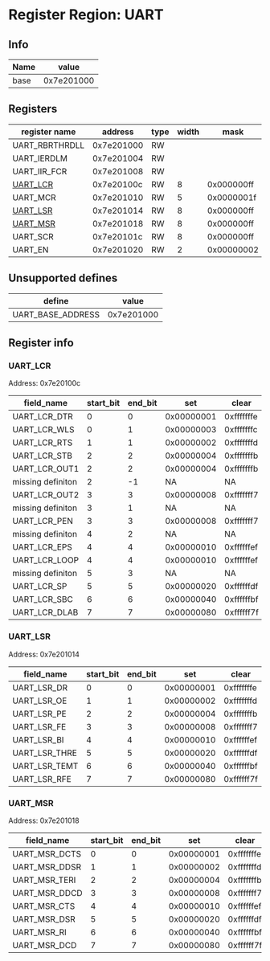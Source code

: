 # Register Region: UART


## Info
| Name | value |
| --- | --- |
| base | 0x7e201000 |

## Registers

| register name | address | type | width | mask | reset |
| --- | --- | --- | --- | --- | --- |
| UART_RBRTHRDLL | 0x7e201000 | RW |  |  |  |
| UART_IERDLM | 0x7e201004 | RW |  |  |  |
| UART_IIR_FCR | 0x7e201008 | RW |  |  |  |
| [UART_LCR](#uart_lcr) | 0x7e20100c | RW | 8 | 0x000000ff | 0000000000 |
| UART_MCR | 0x7e201010 | RW | 5 | 0x0000001f | 0000000000 |
| [UART_LSR](#uart_lsr) | 0x7e201014 | RW | 8 | 0x000000ff | 0000000000 |
| [UART_MSR](#uart_msr) | 0x7e201018 | RW | 8 | 0x000000ff | 0000000000 |
| UART_SCR | 0x7e20101c | RW | 8 | 0x000000ff | 0000000000 |
| UART_EN | 0x7e201020 | RW | 2 | 0x00000002 | 0000000000 |

## Unsupported defines

| define | value |
| --- | --- |
| UART_BASE_ADDRESS | 0x7e201000 |

## Register info


### UART_LCR
 Address: 0x7e20100c

| field_name | start_bit | end_bit | set | clear | reset |
| --- | --- | --- | --- | --- | --- |
| UART_LCR_DTR | 0 | 0 | 0x00000001 | 0xfffffffe | 0x0 |
| UART_LCR_WLS | 0 | 1 | 0x00000003 | 0xfffffffc | 0x0 |
| UART_LCR_RTS | 1 | 1 | 0x00000002 | 0xfffffffd | 0x0 |
| UART_LCR_STB | 2 | 2 | 0x00000004 | 0xfffffffb | 0x0 |
| UART_LCR_OUT1 | 2 | 2 | 0x00000004 | 0xfffffffb | 0x0 |
| missing definiton | 2 | -1 | NA | NA | NA |
| UART_LCR_OUT2 | 3 | 3 | 0x00000008 | 0xfffffff7 | 0x0 |
| missing definiton | 3 | 1 | NA | NA | NA |
| UART_LCR_PEN | 3 | 3 | 0x00000008 | 0xfffffff7 | 0x0 |
| missing definiton | 4 | 2 | NA | NA | NA |
| UART_LCR_EPS | 4 | 4 | 0x00000010 | 0xffffffef | 0x0 |
| UART_LCR_LOOP | 4 | 4 | 0x00000010 | 0xffffffef | 0x0 |
| missing definiton | 5 | 3 | NA | NA | NA |
| UART_LCR_SP | 5 | 5 | 0x00000020 | 0xffffffdf | 0x0 |
| UART_LCR_SBC | 6 | 6 | 0x00000040 | 0xffffffbf | 0x0 |
| UART_LCR_DLAB | 7 | 7 | 0x00000080 | 0xffffff7f | 0x0 |

### UART_LSR
 Address: 0x7e201014

| field_name | start_bit | end_bit | set | clear | reset |
| --- | --- | --- | --- | --- | --- |
| UART_LSR_DR | 0 | 0 | 0x00000001 | 0xfffffffe | 0x0 |
| UART_LSR_OE | 1 | 1 | 0x00000002 | 0xfffffffd | 0x0 |
| UART_LSR_PE | 2 | 2 | 0x00000004 | 0xfffffffb | 0x0 |
| UART_LSR_FE | 3 | 3 | 0x00000008 | 0xfffffff7 | 0x0 |
| UART_LSR_BI | 4 | 4 | 0x00000010 | 0xffffffef | 0x0 |
| UART_LSR_THRE | 5 | 5 | 0x00000020 | 0xffffffdf | 0x0 |
| UART_LSR_TEMT | 6 | 6 | 0x00000040 | 0xffffffbf | 0x0 |
| UART_LSR_RFE | 7 | 7 | 0x00000080 | 0xffffff7f | 0x0 |

### UART_MSR
 Address: 0x7e201018

| field_name | start_bit | end_bit | set | clear | reset |
| --- | --- | --- | --- | --- | --- |
| UART_MSR_DCTS | 0 | 0 | 0x00000001 | 0xfffffffe | 0x0 |
| UART_MSR_DDSR | 1 | 1 | 0x00000002 | 0xfffffffd | 0x0 |
| UART_MSR_TERI | 2 | 2 | 0x00000004 | 0xfffffffb | 0x0 |
| UART_MSR_DDCD | 3 | 3 | 0x00000008 | 0xfffffff7 | 0x0 |
| UART_MSR_CTS | 4 | 4 | 0x00000010 | 0xffffffef | 0x0 |
| UART_MSR_DSR | 5 | 5 | 0x00000020 | 0xffffffdf | 0x0 |
| UART_MSR_RI | 6 | 6 | 0x00000040 | 0xffffffbf | 0x0 |
| UART_MSR_DCD | 7 | 7 | 0x00000080 | 0xffffff7f | 0x0 |
